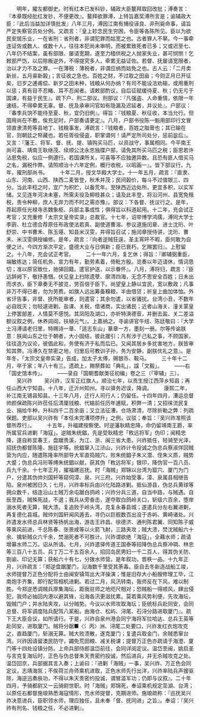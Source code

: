 <!-- { "loadSidebar": true } -->
　　明年，擢左都御史。时有红本已发科钞，辅政大臣鳌拜取回改批；溥奏言：『本章既经批红发钞，不便更改』。鳌拜欲罪溥，上特旨嘉奖溥所言是；谕辅政大臣：『此后当益加详慎批发』八年三月，溥因江南有捕役诬良、非刑毙命事，请旨严定失察官员处分例。又疏言：『皇上轸念民生穷困，令臣等各陈所见。臣以为欲民安居乐业，一在省刑：省刑者，非谓犯罪而姑宽之也。古者罪人不拏。今一事牵连证佐或数人、或数十人，往往本犯尚未审明，而被累致死者已多；又或迟至七、八年仍不结案，虽有部限、屡请宽期，遂至力穑供税之人抛家失业，甚可悯恻！乞敕部严饬，以后除叛逆外，不得提究多人，牵累无益证佐。若督、抚屡请宽限者，治以才力不及之罪。一在薄税：薄税者，非谓应纳而姑免之也。古人云：「二月卖新丝，五月粜新榖」；言征收之急也。百姓之财，不过取之田亩；今则正月已开征矣，旧岁之逋甫偿、新岁之田未种，钱粮从何办纳？有司不能设法劝输，或用重刑以惩；真有目不忍睹、耳不忍闻者。请敕部酌议，自后征赋缓待夏、秋；仍无亏于国课，有益于民生』。疏下户、刑二部议。刑部议：『凡强盗、人命重情，依限一年速结，不得牵累无辜。督、抚及承审问官如有隐漏及迟延者，并议处』。户部议：『春季兵饷不能待至夏、秋，宜仍旧例』。得旨：『钱粮夏、秋征收，本当允行。但国用尚在不敷，俟充足时，户部奏请更定』。八月，户部书役陈一魁用部印行文冒领直隶清苑等县地丁、钱粮事发，溥疏言：『钱粮者，百姓之脂膏也；其已输在官，则朝廷之帑藏也。若任胥役侵盗，职掌谓何！请严定所司处分，惩前毖后』。又言：『藩王、将军、督、抚、提、镇购买马匹，以资战守，事属相同。今平南王尚可喜、靖南王耿继茂、续顺公沈永忠独牒户部，请免其所买马匹之税；臣思若许沾恩免税，似应一例遵行。若国课所关，可喜等不应独邀异数。且恐有匪人借买马之名，漏税作弊。请照顺治十六年定例，概行收税，以昭画一』。皆下部议行。九年，擢刑部尚书。
　　十年二月，授文华殿大学士。十一年五月，疏言：『直隶、山东、河南、山西、陕西二麦皆登，秋禾并茂；民间榖价，每斗不过值银三、四分。当此丰稔之时，宜广为积贮，以备荒年。至陕西近边处所，更宜多积，以实军储。又见连年河决未塞，所需夫役及柳枝甚众；请及此丰登，将沿河州、县宽免租税，责令种柳，庶人无弃力而不时之需亦豫』。部议：下各督、抚议行之。是年，荐起原任光禄寺丞魏象枢、兵部主事成性；俱得旨以科道起用。十二年，充会试正考官；又充重修「太宗文皇帝实录」总裁官。十七年，诏举博学鸿儒，溥同大学士李霨、杜立德合荐原任布政使法若真、副使道曹溶、参议道施闰章、进士沈珩、叶舒崇、中书曹禾、陈玉璂、知县米汉雯，并得旨召试；施闰章授侍讲，沈珩、曹禾、米汉雯俱授编修。是年，疏言：『向者逆贼狂逞，圣主宵旰不暇，臣何敢为自便之计。今四方渐次平定，盛德大业与日俱新；臣已衰朽，乞赐罢归』。上慰留之。十八年，充会试正考官。
　　二十一年六月，复乞休；得旨：『卿辅弼重臣，端敏练达；简任机务、宣力有年，勤劳素着，倚毗方殷。览奏以年迈请休，情词恳切；准以原官致仕，驰驿回籍。遣官护送，以示眷怀』。八月，溥将归，疏言：『臣远辞阙下，敬抒愚悃。伏见皇上扫除遗孽、廓清四海，无念不思安全百姓；日未出而求衣，臣下章奏无不披览，劳百倍于臣下。尚望皇上静以宜民，宽以敷政；凡事非万不得已者，勿为劳费。如旗人远出筹备糗粮，半由借贷；祈皇上曲加体恤。外省讦告事，非督、抚所能审者，则遣官；其余勿遣，以省骚扰。台湾小丑，不数年必自戕灭；勿轻遽进剿。盐课、关税，借诸商，实出诸民；近者山海关、潼关蒙皇上停罢部差，人情莫不感悦。其凤阳及湖口，亦祈特涣德音，并删去盐、关二差溢额议叙之例，休养闾阎，扶植元气』。上嘉纳之。寻谕讲官牛纽、陈廷敬曰：『大学士冯溥请老归里，特赐诗一章、「适志东山」篆章一方，墨刻一册。尔等传谕朕意：朕闻山东之仕于朝者，大小固结，彼此援引；凡有涉于己私之事，不顾国家，往往造为议论，彼倡此和，务使有济于私而后已。又闻其居乡多扰害地方，朕皆审知其弊。冯溥久在禁密之地，归里后可教训子孙，务为安静，副朕优礼之意』。是年冬，「太宗文皇帝实录」告成，加太子太傅，赐银币、鞍马。
　　三十年十二月，卒于家；年八十有三。遗疏上，赐祭葬如「典礼」，諡「文毅」。
　　——右「国史馆本传」。
　　——录自「国朝耆献类征初编」卷之三（「宰辅」三）。
　　吴兴祚
　　吴兴祚，汉军正红旗人。顺治七年，以贡生授江西萍乡知县；再任山西大宁知县。十八年，迁沂州知州。寻以驿务迟误，降调。
　　康熙二年，补江南无锡县知县。十三年八月，迁行人司行人；仍留任。十四年四月，漕运总督帅颜保疏陈兴祚莅任后清厘钱粮、代输前任历年逋赋，积弊一清；又招徕流民复业、捐给牛种，升科四千二百余亩；又立法征漕，仓场肃清，尽除折勒之弊：列疏保题。吏部以吴兴祚有「本任未完漕项停升」之例，议驳；奉旨：『吴兴祚准照该督所荐行』。
　　十五年，升福建按察使。时逆藩耿精忠降，命仍留靖南王爵，率所属官兵进剿「海寇」。逆贼朱统錩，先是受耿精忠「敉远将军」伪印；闻精忠降，遂自称宜春王，盘踞贵溪，为江、浙、闽三省大患。兴祚抵任，轻骑至光泽，招抚伪都督陈隆、施廷宇等。统錩窜入江浒山，兴祚计令投诚之伪总兵蔡淑佯回贼营为内应，随遣陈隆率所部导大军直捣贼穴，败朱统錩子朱义潜、侄朱义质，贼势大蹙；伪总兵冯珩等缚朱统錩以献，获其伪「敉远将军」银印，降伪官一百八员、兵九千余。十七年正月，擢福建巡抚。时「海贼」郑锦以台湾为窟穴、厦门为门户，分遣其伪帅刘国轩等窥伺漳、泉、兴三府。兴祚始受事，漳、泉属县相继告陷，泉州被困日久；七月，兴祚率标兵由兴化陆路进剿。抵仙游县，伪总兵黄球等拥众数千，结连沿山土贼万余屯踞白鸽岭；兴祚分兵三道，自当中路，与贼遇。自辰至酉，贼殊死战，不退；我兵从旁奋击，遂夺取白鸽岭关口，斩级六百余，堕岸溺水死者无算，贼大溃。复追败于岭头湾，克复永春县城；遂遣兵分左右翼进剿，再复德化县城。贼帅刘国轩闻风遁去，寻仍以巨舰数百出没于赤屿、黄崎诸处。兴祚遣发水师总兵林贤等扬帆出海，游击王祚昌、徐德济、通判陈君翼、同知陈子威等乘风前进，千总陈春、张景咸等以火箭飞射，三路夹攻；贼大溃，焚沈贼船六十余、擒斩贼众六千余，焚溺死者不可胜计。兴祚谓欲绝「海寇」，全藉水师；疏请增募水师二万。诏从所请。七月，兴祚遣驿传道王国泰等招降伪总兵蔡冲琱、林忠等三百八十五员、兵丁万二千五百余人，招回岛民男妇一千二百人，得其伪关防、劄谕、印记无算；获船六十有七，分拨水师营。是年叙功，晋秩一品。十九年正月，兴祚疏言：『郑逆盘踞厦门，沿海数千里受其荼毒。臣自去冬新造战船工竣，水师提督万正色分配将士由闽安镇驾出大洋操演；惟是旧存大小船艘修理工毕，江南炮手齐集，即行配驾相机进剿。若过二月，风汛转南，我师反在下风，难以制胜。今郑逆悉调贼兵厚集海坛，距我驻师之地咫尺相对；恐贼船一得顺风，肆出侵犯，我师必抽回内港以避其锋，沿海各汛更滋扰累。莫若乘风势利便，先攻海坛，毁贼门户；并水陆夹攻，以分贼势。今议以水师攻取海坛；臣统标兵赴同安，会同总督、将军调度陆兵配驾八桨船，由海仓、松屿、浔尾、石浔分路进取厦门』。疏下王大臣会议，如所请行。于是，兴祚自泉州港会同宁海将军拉哈达、总兵王英等赴同安，进取厦门。贼将分踞■〈氵丙〉洲、浔尾二处要口，兴祚发红衣炮攻克之，直趋厦门，斩溺无算。贼大败溃散，遂克厦门；复遣兵取金门，余贼悉窜台湾。兴祚因请留澳民防守，蠲免荒田粮、减关税课；提督万正色亦疏请于海澄、厦门等十四处设镇分防。上命兵部侍郎温岱前往，会同详阅定议。温岱至闽，姚启圣与言克复海坛时，正色与伪总督朱天贵密约投诚，然后进兵，并无杀贼攻克之处。温岱回京，兵部据其言入奏；上谕曰：『进剿「海贼」一事，吴兴祚、万正色会同定议，志靖海氛；不俟荷兰舟师乘机进取，正色水师先行出洋，兴祚率陆兵声援驱除，海逆迅奏肤功，不得以朱天贵密约投诚，谓冒滥军功；仍即与议叙』。二十年四月，予骑都尉又一云骑尉世职。时「海贼」郑锦死，奉诏乘机规定澎湖、台湾；以原任右都督施琅熟悉海寇情形，充水师提督，克期进师。施琅疏称：『巡抚吴兴祚决意进兵，臣职领水师，理应独任，且未奉「督、抚同进」之旨』。奉诏：『吴兴祚有刑名、钱粮之任，不必进剿』。
